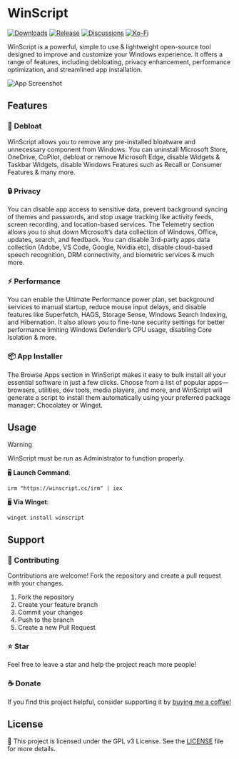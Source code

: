# WinScript

[![Downloads](https://img.shields.io/github/downloads/flick9000/winscript/total?style=for-the-badge)](https://github.com/flick9000/winscript/releases)
[![Release](https://img.shields.io/github/v/release/flick9000/winscript?style=for-the-badge&label=Latest%20release)](https://github.com/flick9000/winscript/releases/latest)
[![Discussions](https://img.shields.io/badge/Join-the%20Discussion-2D9F2D?style=for-the-badge&logo=github&logoColor=white)](https://github.com/flick9000/winscript/discussions)
[![Ko-Fi](https://shields.io/badge/ko--fi-Donate-13c3ff?logo=kofi&style=for-the-badge)](https://ko-fi.com/flick9000)

WinScript is a powerful, simple to use & lightweight open-source tool designed to improve and customize your Windows experience. It offers a range of features, including debloating, privacy enhancement, performance optimization, and streamlined app installation.
<br>

![App Screenshot](/website/public/winscript.webp)

## Features

### 🧹 Debloat
WinScript allows you to remove any pre-installed bloatware and unnecessary component from Windows. You can uninstall Microsoft Store, OneDrive, CoPilot, debloat or remove Microsoft Edge, disable Widgets & Taskbar Widgets, disable Windows Features such as Recall or Consumer Features & many more.

### 🔒 Privacy
You can disable app access to sensitive data, prevent background syncing of themes and passwords, and stop usage tracking like activity feeds, screen recording, and location-based services. The Telemetry section allows you to shut down Microsoft’s data collection of Windows, Office, updates, search, and feedback. You can disable 3rd-party apps data collection (Adobe, VS Code, Google, Nvidia etc), disable cloud-based speech recognition, DRM connectivity, and biometric services & much more.

### ⚡ Performance
You can enable the Ultimate Performance power plan, set background services to manual startup, reduce mouse input delays, and disable features like Superfetch, HAGS, Storage Sense, Windows Search Indexing, and Hibernation. It also allows you to fine-tune security settings for better performance limiting Windows Defender’s CPU usage, disabling Core Isolation & more.

### 📦 App Installer
The Browse Apps section in WinScript makes it easy to bulk install all your essential software in just a few clicks. Choose from a list of popular apps—browsers, utilities, dev tools, media players, and more, and WinScript will generate a script to install them automatically using your preferred package manager: Chocolatey or Winget.

## Usage

> [!Warning]
> WinScript must be run as Administrator to function properly.


🖥️ **Launch Command**:

```
irm "https://winscript.cc/irm" | iex
```

🖥️ **Via Winget**:

```
winget install winscript
```

## Support

### 👷 Contributing

Contributions are welcome! Fork the repository and create a pull request with your changes.

1. Fork the repository
2. Create your feature branch
3. Commit your changes
4. Push to the branch
5. Create a new Pull Request

### ⭐ Star

Feel free to leave a star and help the project reach more people!

### ☕ Donate

If you find this project helpful, consider supporting it by [buying me a coffee!](https://ko-fi.com/flick9000)

## License

📒 This project is licensed under the GPL v3 License. See the [LICENSE](LICENSE) file for more details.
